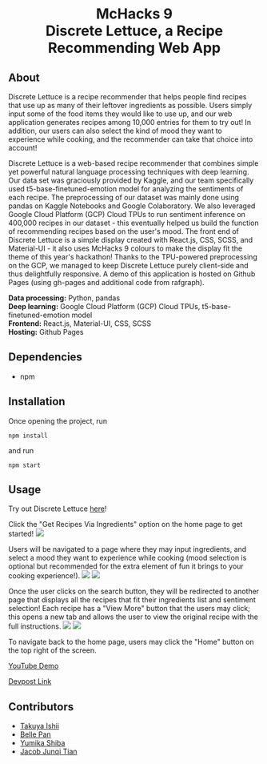 <h1 align="center">McHacks 9 <br/> Discrete Lettuce, a Recipe Recommending Web App </h1>

## About

Discrete Lettuce is a recipe recommender that helps people find recipes that use up as many of their leftover ingredients as possible. Users simply input some of the food items they would like to use up, and our web application generates recipes among 10,000 entries for them to try out! In addition, our users can also select the kind of mood they want to experience while cooking, and the recommender can take that choice into account!

Discrete Lettuce is a web-based recipe recommender that combines simple yet powerful natural language processing techniques with deep learning. Our data set was graciously provided by Kaggle, and our team specifically used t5-base-finetuned-emotion model for analyzing the sentiments of each recipe. The preprocessing of our dataset was mainly done using pandas on Kaggle Notebooks and Google Colaboratory. We also leveraged Google Cloud Platform (GCP) Cloud TPUs to run sentiment inference on 400,000 recipes in our dataset - this eventually helped us build the function of recommending recipes based on the user's mood. The front end of Discrete Lettuce is a simple display created with React.js, CSS, SCSS, and Material-UI - it also uses McHacks 9 colours to make the display fit the theme of this year's hackathon! Thanks to the TPU-powered preprocessing on the GCP, we managed to keep Discrete Lettuce purely client-side and thus delightfully responsive. A demo of this application is hosted on Github Pages (using gh-pages and additional code from rafgraph).

**Data processing:**  Python, pandas <br />
**Deep learning:**  Google Cloud Platform (GCP) Cloud TPUs, t5-base-finetuned-emotion model <br />
**Frontend:** React.js, Material-UI, CSS, SCSS <br />
**Hosting:** Github Pages

## Dependencies

- npm

## Installation

Once opening the project, run <br />
```
npm install
```
and run <br />
```
npm start
```

## Usage
Try out Discrete Lettuce [here](https://dltc.ml/)! 

Click the "Get Recipes Via Ingredients" option on the home page to get started! 
![](https://i.imgur.com/dVwxf1C.jpg)

Users will be navigated to a page where they may input ingredients, and select a mood they want to experience while cooking (mood selection is optional but recommended for the extra element of fun it brings to your cooking experience!). 
![](https://i.imgur.com/PyJWhzX.jpg)
![](https://i.imgur.com/TIInclh.jpg)

Once the user clicks on the search button, they will be redirected to another page that displays all the recipes that fit their ingredients list and sentiment selection! Each recipe has a "View More" button that the users may click; this opens a new tab and allows the user to view the original recipe with the full instructions.
![](https://i.imgur.com/iFNRs4f.jpg)
![](https://i.imgur.com/E8oRnrR.jpg)

To navigate back to the home page, users may click the "Home" button on the top right of the screen. 


[YouTube Demo](https://youtu.be/YqQPOzgQSIM)

[Devpost Link](https://devpost.com/software/recipe-recommender-7p1n0f)

## Contributors
- [Takuya Ishii](https://github.com/owl0108)
- [Belle Pan](https://github.com/bpan4)
- [Yumika Shiba](https://github.com/OrangeFrog210)
- [Jacob Junqi Tian](https://github.com/jacobthebanana)
